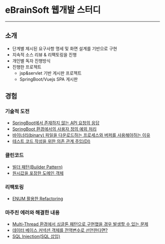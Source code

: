 # eBrainSoft 웹개발 스터디

--- 

## 소개
- 단계별 제시된 요구사항 명세 및 화면 설계를 기반으로 구현
- 지속적 소스 리뷰 & 리팩토링을 진행
- 개인별 독자 진행방식
- 진행한 프로젝트
  - jsp&servlet 기반 게시판 프로젝트
  - SpringBoot/Vuejs SPA 게시판
  
## 경험

### 기술적 도전
- [SpringBoot에서 존재하지 않는 API 요청의 응답](https://starting-coding.tistory.com/654)
- [SpringBoot 환경에서의 사용자 정의 예외 처리](https://starting-coding.tistory.com/652)
- [바이너리(binary) 파일을 다운로드하는 프로세스와 버퍼를 사용해야하는 이유](https://starting-coding.tistory.com/647)
- [테스트 코드 작성을 위한 의존 관계 주입(DI)](https://starting-coding.tistory.com/648)

### 클린코드
- [빌더 패턴(Builder Pattern)](https://starting-coding.tistory.com/638)
- [원시값을 포장한 도메인 객체](https://starting-coding.tistory.com/640)

### 리팩토링
- [ENUM 활용한 Refactoring](https://starting-coding.tistory.com/641)

### 마주친 에러와 해결한 내용
- [Multi-Thread 환경에서 싱글톤 패턴으로 구현했을 경우 발생할 수 있는 문제](https://starting-coding.tistory.com/646)
- [데이터 베이스 커넥션 객체를 전역변수로 선언한다면?](https://starting-coding.tistory.com/642)
- [SQL Injection(SQL 삽입)](https://starting-coding.tistory.com/643)